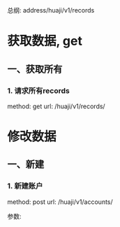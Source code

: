 总纲:
address/huaji/v1/records

# 获取数据, get
## 一、获取所有
### 1. 请求所有records
method: get
url: /huaji/v1/records/





# 修改数据
## 一、新建
### 1. 新建账户
method: post
url: /huaji/v1/accounts/

参数:

